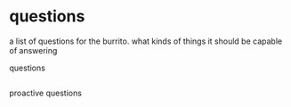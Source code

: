 # questions

a list of questions for the burrito. what kinds of things it should be capable of answering

questions

```

```

proactive questions

```

```
